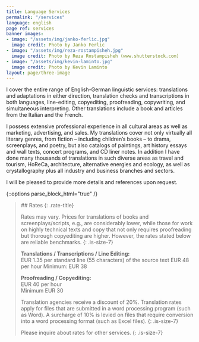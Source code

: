 ```yaml
---
title: Language Services
permalink: "/services"
language: english
page ref: services
banner images:
- image: "/assets/img/janko-ferlic.jpg"
  image credit: Photo by Janko Ferlic
- image: "/assets/img/reza-rostampisheh.jpg"
  image credit: Photo by Reza Rostampisheh (www.shutterstock.com)
- image: "/assets/img/kevin-laminto.jpg"
  image credit: Photo by Kevin Laminto
layout: page/three-image
---
```


I cover the entire range of English-German linguistic services: translations and adaptations in either direction, translation checks and transcriptions in both languages, line-editing, copyediting, proofreading, copywriting, and simultaneous interpreting. Other translations include a book and articles from the Italian and the French.

I possess extensive professional experience in all cultural areas as well as marketing, advertising, and sales. My translations cover not only virtually all literary genres, from fiction – including children’s books – to drama, screenplays, and poetry, but also catalogs of paintings, art history essays and wall texts, concert programs, and CD liner notes. In addition I have done many thousands of translations in such diverse areas as travel and tourism, HoReCa, architecture, alternative energies and ecology, as well as crystallography plus all industry and business branches and sectors.

I will be pleased to provide more details and references upon request.

{::options parse_block_html="true" /}

<blockquote>
## Rates
{: .rate-title}

Rates may vary. Prices for translations of books and screenplays/scripts, e.g., are considerably lower, while those for work on highly technical texts and copy that not only requires proofreading but thorough copyediting are higher. However, the rates stated below are reliable benchmarks.
{: .is-size-7}

**Translations / Transcriptions / Line Editing:**<br>EUR 1.35 per standard line (55 characters) of the source text
EUR 48 per hour
Minimum: EUR 38

**Proofreading / Copyediting:**<br>EUR 40 per hour<br> Minimum EUR 30

Translation agencies receive a discount of 20%. Translation rates apply for files that are submitted in a word processing program (such as Word). A surcharge of 10% is levied on files that require conversion into a word processing format (such as Excel files).
{: .is-size-7}

Please inquire about rates for other services.
{: .is-size-7}

</blockquote>
